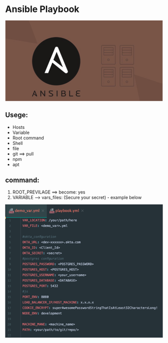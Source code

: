 # Ansible Playbook

![images](assets/ans.png)

## Usege:

* Hosts
* Variable
* Root command
* Shell
* file
* git ==> pull
* npm
* apt

## command:

1. ROOT_PREVILAGE ==> become: yes
2. VARIABLE --> vars_files: (Secure your secret) - example below


![images](assets/demo.png)
